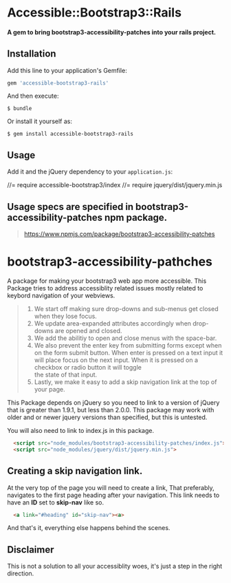 # Accessible::Bootstrap3::Rails

#### A gem to bring bootstrap3-accessibility-patches into your rails project.

## Installation

Add this line to your application's Gemfile:

```ruby
gem 'accessible-bootstrap3-rails'
```

And then execute:

    $ bundle

Or install it yourself as:

    $ gem install accessible-bootstrap3-rails

## Usage

Add it and the jQuery dependency to your `application.js`:

  //= require accessible-bootstrap3/index
  //= require jquery/dist/jquery.min.js


## Usage specs are specified in bootstrap3-accessibility-patches npm package.

> https://www.npmjs.com/package/bootstrap3-accessibility-patches

# bootstrap3-accessibility-pathches
A package for making your bootstrap3 web app more accessible.
This Package tries to address accessiblity related issues mostly related to keybord navigation of your webviews.

  > 1. We start off making sure drop-downs and sub-menus get closed when they lose focus.
  > 2. We update area-expanded attributes accordingly when drop-downs are opened and closed.
  > 3. We add the abilitiy to open and close menus with the space-bar. 
  > 4. We also prevent the enter key from submitting forms except when on the form submit button. When enter is pressed on
  >    a text input it will place focus on the next input. When it is pressed on a checkbox or radio button it will toggle  
  >    the state of that input. 
  > 5. Lastly, we make it easy to add a skip navigation link at the top of your page.
  
This Package depends on jQuery so you need to link to a version of jQuery that is greater than 1.9.1, but less than 2.0.0. 
This package may work with older and or newer jquery versions than specified, but this is untested.

You will also need to link to index.js in this package. 

``` html
  <script src="node_modules/bootstrap3-accessibility-patches/index.js"></script>
  <script src="node_modules/jquery/dist/jquery.min.js">
```

## Creating a skip navigation link. 

At the very top of the page you will need to create a link, That preferably, navigates to the first page heading after your navigation. This link needs to have an **ID** set to **skip-nav** like so.
```html
  <a link="#heading" id="skip-nav"><a>
```
And that's it, everything else happens behind the scenes.

## Disclaimer
This is not a solution to all your accessiblity woes, it's just a step in the right direction.
